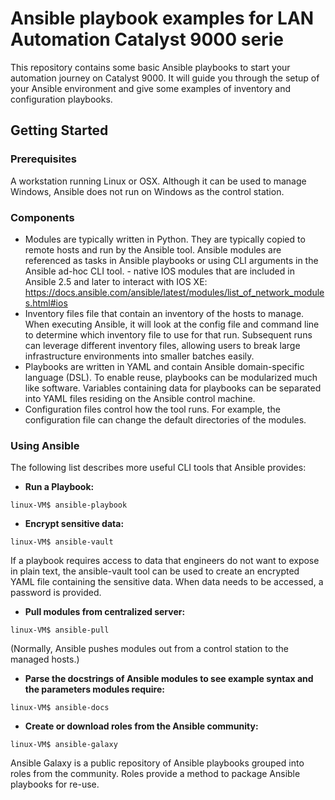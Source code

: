 # Ansible playbook examples for LAN Automation Catalyst 9000 serie

This repository contains some basic Ansible playbooks to start your automation journey on Catalyst 9000. It will guide you through the setup of your Ansible environment and give some examples of inventory and configuration playbooks.

## Getting Started


### Prerequisites
A workstation running Linux or OSX. Although it can be used to manage Windows, Ansible does not run on Windows as the control station.

### Components
* Modules are typically written in Python. They are typically copied to remote hosts and run by the Ansible tool. Ansible modules are referenced as tasks in Ansible playbooks or using CLI arguments in the Ansible ad-hoc CLI tool. - native IOS modules that are included in Ansible 2.5 and later to interact with IOS XE:  https://docs.ansible.com/ansible/latest/modules/list_of_network_modules.html#ios
* Inventory files file that contain an inventory of the hosts to manage. When executing Ansible, it will look at the config file and command line to determine which inventory file to use for that run. Subsequent runs can leverage different inventory files, allowing users to break large infrastructure environments into smaller batches easily.
* Playbooks are written in YAML and contain Ansible domain-specific language (DSL). To enable reuse, playbooks can be modularized much like software. Variables containing data for playbooks can be separated into YAML files residing on the Ansible control machine.
* Configuration files control how the tool runs. For example, the configuration file can change the default directories of the modules.

### Using Ansible

The following list describes more useful CLI tools that Ansible provides:

* **Run a Playbook:**  
```
linux-VM$ ansible-playbook
```
* **Encrypt sensitive data:**
```
linux-VM$ ansible-vault
```
If a playbook requires access to data that engineers do not want to expose in plain text, the ansible-vault tool can be used to create an encrypted YAML file containing the sensitive data. When data needs to be accessed, a password is provided.
* **Pull modules from centralized server:**
```
linux-VM$ ansible-pull
```
(Normally, Ansible pushes modules out from a control station to the managed hosts.)
* **Parse the docstrings of Ansible modules to see example syntax and the parameters modules require:**
```
linux-VM$ ansible-docs
```
* **Create or download roles from the Ansible community:**
```
linux-VM$ ansible-galaxy
```
Ansible Galaxy is a public repository of Ansible playbooks grouped into roles from the community. Roles provide a method to package Ansible playbooks for re-use.
